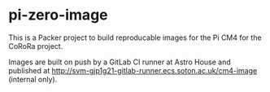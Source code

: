 # pi-zero-image

This is a Packer project to build reproducable images for the Pi CM4 for the CoRoRa project.

Images are built on push by a GitLab CI runner at Astro House and published at http://svm-gjp1g21-gitlab-runner.ecs.soton.ac.uk/cm4-image (internal only).